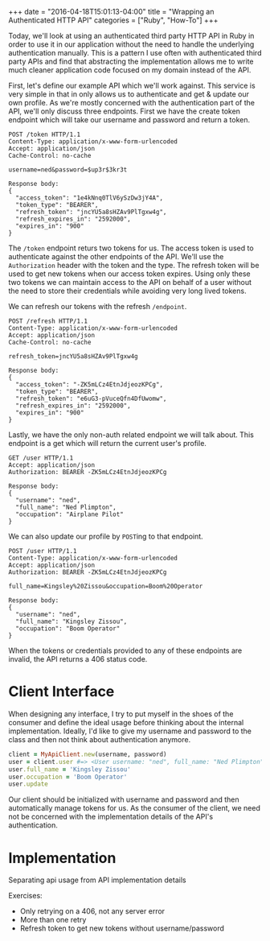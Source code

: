 +++
date = "2016-04-18T15:01:13-04:00"
title = "Wrapping an Authenticated HTTP API"
categories = ["Ruby", "How-To"]
+++

Today, we'll look at using an authenticated third party HTTP API in Ruby in
order to use it in our application without the need to handle the underlying
authentication manually. This is a pattern I use often with authenticated third
party APIs and find that abstracting the implementation allows me to write much
cleaner application code focused on my domain instead of the API.

<!-- more -->

First, let's define our example API which we'll work against. This service
is very simple in that in only allows us to authenticate and get & update our
own profile. As we're mostly concerned with the authentication part of the API,
we'll only discuss three endpoints. First we have the create token endpoint
which will take our username and password and return a token.

``` http
POST /token HTTP/1.1
Content-Type: application/x-www-form-urlencoded
Accept: application/json
Cache-Control: no-cache

username=ned&password=$up3r$3kr3t

Response body:
{
  "access_token": "1e4kNnq0TlV6ySzDw3jY4A",
  "token_type": "BEARER",
  "refresh_token": "jncYU5a8sHZAv9PlTgxw4g",
  "refresh_expires_in": "2592000",
  "expires_in": "900"
}
```

The `/token` endpoint returs two tokens for us. The access token is used to
authenticate against the other endpoints of the API. We'll use the
`Authorization` header with the token and the type. The refresh token will be
used to get new tokens when our access token expires. Using only these two tokens
we can maintain access to the API on behalf of a user without the need to store their
credentials while avoiding very long lived tokens.

We can refresh our tokens with the refresh `/endpoint`.

``` http
POST /refresh HTTP/1.1
Content-Type: application/x-www-form-urlencoded
Accept: application/json
Cache-Control: no-cache

refresh_token=jncYU5a8sHZAv9PlTgxw4g

Response body:
{
  "access_token": "-ZK5mLCz4EtnJdjeozKPCg",
  "token_type": "BEARER",
  "refresh_token": "e6uG3-pVuceQfn4DfUwomw",
  "refresh_expires_in": "2592000",
  "expires_in": "900"
}

```

Lastly, we have the only non-auth related endpoint we will talk about. This
endpoint is a get which will return the current user's profile.

``` http
GET /user HTTP/1.1
Accept: application/json
Authorization: BEARER -ZK5mLCz4EtnJdjeozKPCg

Response body:
{
  "username": "ned",
  "full_name": "Ned Plimpton",
  "occupation": "Airplane Pilot"
}

```

We can also update our profile by `POST`ing to that endpoint.

``` http
POST /user HTTP/1.1
Content-Type: application/x-www-form-urlencoded
Accept: application/json
Authorization: BEARER -ZK5mLCz4EtnJdjeozKPCg

full_name=Kingsley%20Zissou&occupation=Boom%20Operator

Response body:
{
  "username": "ned",
  "full_name": "Kingsley Zissou",
  "occupation": "Boom Operator"
}

```

When the tokens or credentials provided to any of these endpoints are invalid,
the API returns a 406 status code. 

# Client Interface

When designing any interface, I try to put myself in the shoes of the consumer
and define the ideal usage before thinking about the internal implementation.
Ideally, I'd like to give my username and password to the class and then not
think about authentication anymore. 

``` ruby
client = MyApiClient.new(username, password)
user = client.user #=> <User username: "ned", full_name: "Ned Plimpton", occupation: "Airplane Pilot">
user.full_name = 'Kingsley Zissou'
user.occupation = 'Boom Operator'
user.update
```

Our client should be initialized with username and password and then
automatically manage tokens for us. As the consumer of the client, we need not
be concerned with the implementation details of the API's authentication.

# Implementation

Separating api usage from API implementation details

Exercises:
  - Only retrying on a 406, not any server error
  - More than one retry
  - Refresh token to get new tokens without username/password
